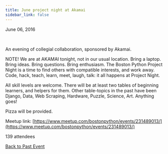 ```yaml
---
title: June project night at Akamai
sidebar_link: false
---
```


June 06, 2016


   

An evening of collegial collaboration, sponsored by Akamai.

NOTE! We are at AKAMAI tonight, not in our usual location. Bring a laptop. Bring ideas. Bring questions. Bring enthusiasm. The Boston Python Project Night is a time to find others with compatible interests, and work away. Code, hack, teach, learn, meet, laugh, talk: it all happens at Project Night.

All skill levels are welcome. There will be at least two tables of beginning learners, and helpers for them. Other table-topics in the past have been Django, Data, Web Scraping, Hardware, Puzzle, Science, Art. Anything goes!

Pizza will be provided.


Meetup link: [https://www.meetup.com/bostonpython/events/231489013/](https://www.meetup.com/bostonpython/events/231489013/)

139 attendees

[Back to Past Event](past-events.md)